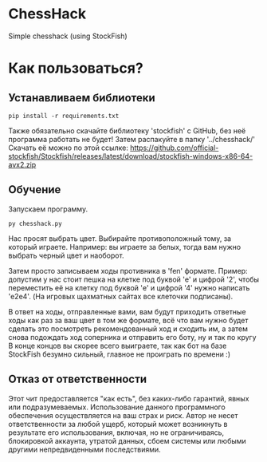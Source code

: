 # ChessHack

Simple chesshack (using StockFish)

# Как пользоваться?

## Устанавливаем библиотеки

```
pip install -r requirements.txt
```
Также обязательно скачайте библиотеку 'stockfish' с GitHub, без неё программа работать не будет! Затем распакуйте в папку '../chesshack/'
Скачать её можно по этой ссылке: https://github.com/official-stockfish/Stockfish/releases/latest/download/stockfish-windows-x86-64-avx2.zip

## Обучение

Запускаем программу.
```
py chesshack.py
```
Нас просят выбрать цвет. Выбирайте противоположный тому, за который играете.
Например: вы играете за белых, тогда вам нужно выбрать черный цвет и наоборот.

Затем просто записываем ходы противника в 'fen' формате.
Пример: допустим у нас стоит пешка на клетке под буквой 'e' и цифрой '2', чтобы переместить её на клетку под буквой 'e' и цифрой '4' нужно написать 'e2e4'.
(На игровых щахматных сайтах все клеточки подписаны).

В ответ на ходы, отправленные вами, вам будут приходить ответные ходы как раз за ваш цвет в том же формате, всё что вам нужно будет сделать это посмотреть рекомендованный ход и сходить им, а затем снова подождать ход соперника и отправить его боту, ну и так по кругу
В конце концов вы скорее всего выиграете, так как бот на базе StockFish безумно сильный, главное не проиграть по времени :)

## Отказ от ответственности

Этот чит предоставляется "как есть", без каких-либо гарантий, явных или подразумеваемых. Использование данного программного обеспечения осуществляется на ваш страх и риск. Автор не несет ответственности за любой ущерб, который может возникнуть в результате его использования, включая, но не ограничиваясь, блокировкой аккаунта, утратой данных, сбоем системы или любыми другими непредвиденными последствиями.